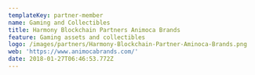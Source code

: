 ```yaml
---
templateKey: partner-member
name: Gaming and Collectibles
title: Harmony Blockchain Partners Animoca Brands
feature: Gaming assets and collectibles
logo: /images/partners/Harmony-Blockchain-Partner-Aminoca-Brands.png
web: 'https://www.animocabrands.com/'
date: 2018-01-27T06:46:53.772Z
---
```


